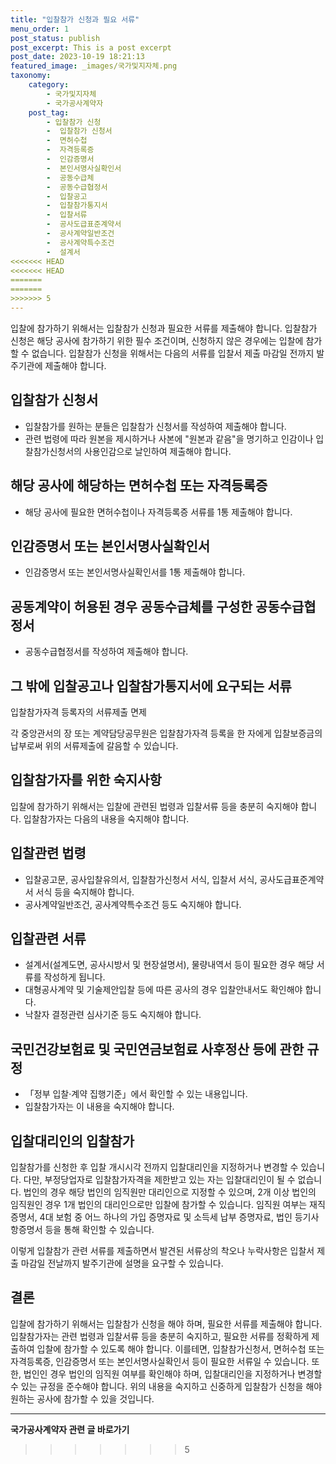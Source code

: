 ```yaml
---
title: "입찰참가 신청과 필요 서류"
menu_order: 1
post_status: publish
post_excerpt: This is a post excerpt
post_date: 2023-10-19 18:21:13
featured_image: _images/국가및지자체.png
taxonomy:
    category:
        - 국가및지자체
        - 국가공사계약자
    post_tag:
        - 입찰참가 신청
        -  입찰참가 신청서
        -  면허수첩
        -  자격등록증
        -  인감증명서
        -  본인서명사실확인서
        -  공동수급체
        -  공동수급협정서
        -  입찰공고
        -  입찰참가통지서
        -  입찰서류
        -  공사도급표준계약서
        -  공사계약일반조건
        -  공사계약특수조건
        -  설계서
<<<<<<< HEAD
<<<<<<< HEAD
=======
=======
>>>>>>> 5
---
```



입찰에 참가하기 위해서는 입찰참가 신청과 필요한 서류를 제출해야 합니다. 입찰참가 신청은 해당 공사에 참가하기 위한 필수 조건이며, 신청하지 않은 경우에는 입찰에 참가할 수 없습니다. 입찰참가 신청을 위해서는 다음의 서류를 입찰서 제출 마감일 전까지 발주기관에 제출해야 합니다.

## 입찰참가 신청서
- 입찰참가를 원하는 분들은 입찰참가 신청서를 작성하여 제출해야 합니다.
- 관련 법령에 따라 원본을 제시하거나 사본에 "원본과 같음"을 명기하고 인감이나 입찰참가신청서의 사용인감으로 날인하여 제출해야 합니다.

## 해당 공사에 해당하는 면허수첩 또는 자격등록증
- 해당 공사에 필요한 면허수첩이나 자격등록증 서류를 1통 제출해야 합니다.

## 인감증명서 또는 본인서명사실확인서
- 인감증명서 또는 본인서명사실확인서를 1통 제출해야 합니다.

## 공동계약이 허용된 경우 공동수급체를 구성한 공동수급협정서
- 공동수급협정서를 작성하여 제출해야 합니다.

## 그 밖에 입찰공고나 입찰참가통지서에 요구되는 서류

입찰참가자격 등록자의 서류제출 면제

각 중앙관서의 장 또는 계약담당공무원은 입찰참가자격 등록을 한 자에게 입찰보증금의 납부로써 위의 서류제출에 갈음할 수 있습니다.

## 입찰참가자를 위한 숙지사항

입찰에 참가하기 위해서는 입찰에 관련된 법령과 입찰서류 등을 충분히 숙지해야 합니다. 입찰참가자는 다음의 내용을 숙지해야 합니다.

## 입찰관련 법령
- 입찰공고문, 공사입찰유의서, 입찰참가신청서 서식, 입찰서 서식, 공사도급표준계약서 서식 등을 숙지해야 합니다.
- 공사계약일반조건, 공사계약특수조건 등도 숙지해야 합니다.

## 입찰관련 서류
- 설계서(설계도면, 공사시방서 및 현장설명서), 물량내역서 등이 필요한 경우 해당 서류를 작성하게 됩니다.
- 대형공사계약 및 기술제안입찰 등에 따른 공사의 경우 입찰안내서도 확인해야 합니다.
- 낙찰자 결정관련 심사기준 등도 숙지해야 합니다.

## 국민건강보험료 및 국민연금보험료 사후정산 등에 관한 규정
- 「정부 입찰·계약 집행기준」에서 확인할 수 있는 내용입니다.
- 입찰참가자는 이 내용을 숙지해야 합니다.

## 입찰대리인의 입찰참가

입찰참가를 신청한 후 입찰 개시시각 전까지 입찰대리인을 지정하거나 변경할 수 있습니다. 다만, 부정당업자로 입찰참가자격을 제한받고 있는 자는 입찰대리인이 될 수 없습니다. 법인의 경우 해당 법인의 임직원만 대리인으로 지정할 수 있으며, 2개 이상 법인의 임직원인 경우 1개 법인의 대리인으로만 입찰에 참가할 수 있습니다. 임직원 여부는 재직증명서, 4대 보험 중 어느 하나의 가입 증명자료 및 소득세 납부 증명자료, 법인 등기사항증명서 등을 통해 확인할 수 있습니다.

이렇게 입찰참가 관련 서류를 제출하면서 발견된 서류상의 착오나 누락사항은 입찰서 제출 마감일 전날까지 발주기관에 설명을 요구할 수 있습니다.

## 결론

입찰에 참가하기 위해서는 입찰참가 신청을 해야 하며, 필요한 서류를 제출해야 합니다. 입찰참가자는 관련 법령과 입찰서류 등을 충분히 숙지하고, 필요한 서류를 정확하게 제출하여 입찰에 참가할 수 있도록 해야 합니다. 이를테면, 입찰참가신청서, 면허수첩 또는 자격등록증, 인감증명서 또는 본인서명사실확인서 등이 필요한 서류일 수 있습니다. 또한, 법인인 경우 법인의 임직원 여부를 확인해야 하며, 입찰대리인을 지정하거나 변경할 수 있는 규정을 준수해야 합니다. 위의 내용을 숙지하고 신중하게 입찰참가 신청을 해야 원하는 공사에 참가할 수 있을 것입니다.



<!-- wp:separator -->
<hr class="wp-block-separator has-alpha-channel-opacity"/>
<!-- /wp:separator -->

<!-- wp:group {"backgroundColor":"base","layout":{"type":"constrained"}} -->
<div class="wp-block-group has-base-background-color has-background"><!-- wp:paragraph {"align":"center","fontSize":"large"} -->
<p class="has-text-align-center has-large-font-size"><strong>국가공사계약자 관련 글 바로가기</strong></p>
<!-- /wp:paragraph -->


<!-- wp:latest-posts
{"categories":[{"id":6878,"count":19,"description":"","link":"https://uknowlaw.com/category/%ea%b5%ad%ea%b0%80%ea%b3%b5%ec%82%ac%ea%b3%84%ec%95%bd%ec%9e%90/","name":"국가공사계약자","slug":"국가공사계약자","taxonomy":"category","parent":0,"meta":[],"_links":{"self":[{"href":"https://uknowlaw.com/wp-json/wp/v2/categories/6878"}],"collection":[{"href":"https://uknowlaw.com/wp-json/wp/v2/categories"}],"about":[{"href":"https://uknowlaw.com/wp-json/wp/v2/taxonomies/category"}],"wp:post_type":[{"href":"https://uknowlaw.com/wp-json/wp/v2/posts?categories=6878"}],"curies":[{"name":"wp","href":"https://api.w.org/{rel}","templated":true}]}}],"postsToShow":100,"excerptLength":28,"postLayout":"grid","columns":2,"featuredImageAlign":"left","featuredImageSizeSlug":"large","fontSize":"medium"} /--></div>
<!-- /wp:group -->
>>>>>>> 5
